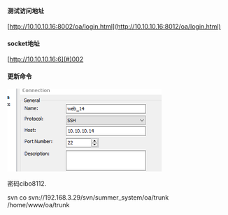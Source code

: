 #### 测试访问地址

[http://10.10.10.16:8002/oa/login.html](http://10.10.10.16:8012/oa/login.html)

#### socket地址

[http://10.10.10.16:6](#)002

#### 更新命令

![](/assets/14.png)

密码cibo8112.

svn co svn://192.168.3.29/svn/summer\_system/oa/trunk /home/www/oa/trunk

